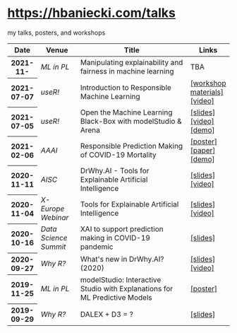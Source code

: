 # https://hbaniecki.com/talks

my talks, posters, and workshops

<table class="table table-hover table-sm">
  <colgroup>
    <col style="width:11%">
    <col style="width:18%">
    <col style="width:52%">
    <col style="width:19%">
  </colgroup>
  <thead>
    <tr>
      <th scope="col">Date</th>
      <th scope="col">Venue</th>
      <th scope="col">Title</th>
      <th scope="col">Links</th>
    </tr>
  </thead>
  <tbody>
    <tr>
      <th scope="row">2021-11-</th>
      <td><i>ML in PL</i></td>
      <td>Manipulating explainability and fairness in machine learning</td>
      <td>TBA</td>
    </tr>
    <tr>
      <th scope="row">2021-07-07</th>
      <td><i>useR!</i></td>
      <td>Introduction to Responsible Machine Learning</td>
      <td>
        <a href="https://github.com/MI2DataLab/ResponsibleML-UseR2021">[workshop materials]</a>
        <a href="https://www.youtube.com/watch?v=VaWmTDF3nQc">[video]</a>
      </td>
    </tr>
    <tr>
      <th scope="row">2021-07-05</th>
      <td><i>useR!</i></td>
      <td>Open the Machine Learning Black-Box with modelStudio & Arena</td>
      <td>
        <a href="https://github.com/hbaniecki/talks/blob/main/2021/user_modelstudio.pdf">[slides]</a>
        <a href="https://www.youtube.com/watch?v=tiR9ClOEaqM">[video]</a>
        <a href="https://github.com/hbaniecki/user-21">[demo]</a>
      </td>
    </tr>
    <tr>
      <th scope="row">2021-02-06</th>
      <td><i>AAAI</i></td>
      <td>Responsible Prediction Making of COVID-19 Mortality</td>
      <td>
        <a href="https://github.com/hbaniecki/talks/blob/main/2021/aaai_responsible.pdf">[poster]</a>
        <a href="https://ojs.aaai.org/index.php/AAAI/article/view/17874">[paper]</a>
        <a href="https://rai-covid.drwhy.ai">[demo]</a>
      </td>
    </tr>
    <tr>
      <th scope="row">2020-11-11</th>
      <td><i>AISC</i></td>
      <td>DrWhy.AI - Tools for Explainable Artificial Intelligence</td>
      <td>
        <a href="https://github.com/hbaniecki/talks/blob/main/2020/aisc_tools4xai.pdf">[slides]</a>
        <a href="https://www.youtube.com/watch?v=NxDrDNDmRKs">[video]</a>
      </td>
    </tr>
    <tr>
      <th scope="row">2020-11-04</th>
      <td><i>X-Europe Webinar</i></td>
      <td>Tools for Explainable Artificial Intelligence</td>
      <td>
        <a href="https://github.com/hbaniecki/talks/blob/main/2020/xeurope_tools4xai.pdf">[slides]</a>
        <a href="https://www.youtube.com/watch?v=EcDfSjR2lIw">[video]</a>
      </td>
    </tr>
    <tr>
      <th scope="row">2020-10-16</th>
      <td><i>Data Science Summit</i></td>
      <td>XAI to support prediction making in COVID-19 pandemic</td>
      <td>
        <a href="https://github.com/hbaniecki/talks/blob/main/2020/dss_xaicovid.pdf">[slides]</a>
      </td>
    </tr>
    <tr>
      <th scope="row">2020-09-27</th>
      <td><i>Why R?</i></td>
      <td>What's new in DrWhy.AI? (2020)</td>
      <td>
        <a href="https://github.com/hbaniecki/talks/blob/main/2020/whyr_drwhy.pdf">[slides]</a>
        <a href="https://youtu.be/C7ac4A1t7sc?t=4685">[video]</a>
      </td>
    </tr>
    <tr>
      <th scope="row">2019-11-25</th>
      <td><i>ML in PL</i></td>
      <td>modelStudio: Interactive Studio with Explanations for ML Predictive Models</td>
      <td>
        <a href="https://github.com/hbaniecki/talks/blob/main/2019/mlinpl_modelstudio.pdf">[poster]</a>
      </td>
    </tr>
    <tr>
      <th scope="row">2019-09-29</th>
      <td><i>Why R?</i></td>
      <td>DALEX + D3 = ?</td>
      <td>
        <a href="https://github.com/hbaniecki/talks/blob/main/2019/whyr_d3dalex.pdf">[slides]</a>
      </td>
    </tr>
  </tbody>
</table>
